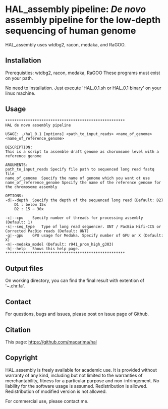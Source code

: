 # HAL_assembly pipeline: *De novo* assembly pipeline for the low-depth sequencing of human genome
HAL_assembly uses wtdbg2, racon, medaka, and RaGOO.

## Installation
Prerequisties: wtdbg2, racon, medaka, RaGOO
These programs must exist on your path.

No need to installation. Just execute 'HAL_0.1.sh or HAL_0.1 binary' on your linux machine.

## Usage
```
*****************************************************
HAL de novo assembly pipeline

USAGE: ./hal_0.1 [options] <path_to_input_reads> <name_of_genome> <name_of_reference_genome>

DESCRIPTION:
This is a script to assemble draft genome as choromsome level with a reference genome

ARGUMENTS:
path_to_input_reads	Specify file path to sequenced long read fastq file
name_of_genome	Specify the name of genome which you want ot use
name_of_reference_genome Specify the name of the reference genome for the chromosome assembly

OPTIONS:
-d|--depth	Specify the depth of the sequenced long read (Default: D2)
	D1 : below 15x
	D2 : 15 ~ 30x

-c|--cpu	Specify number of threads for processing assembly (Default: 1)
-s|--seq_type	Type of long read sequencer. ONT / PacBio Hifi-CCS or Corrected PacBio reads (Default: ONT)
-g|--gpu	GPU usage for Medaka. Specify number of GPU or X (Default: X)
-m|--medaka_model (Default: r941_prom_high_g303)
-h|--help	Shows this help page.
*****************************************************
```

## Output files
On working directory, you can find the final result with extention of '~.chr.fa'.

## Contact
For questions, bugs and issues, please post on issue page of Github.

## Citation
This page: https://github.com/macarima/hal

## Copyright
HAL_assembly is freely available for academic use. It is provided without warranty of any kind, including but not limited to the warranties of merchantability, fitness for a particular purpose and non-infringement. No liability for the software usage is assumed. Redistribution is allowed. Redistribution of modified version is not allowed. 

For commercial use, please contact me.

